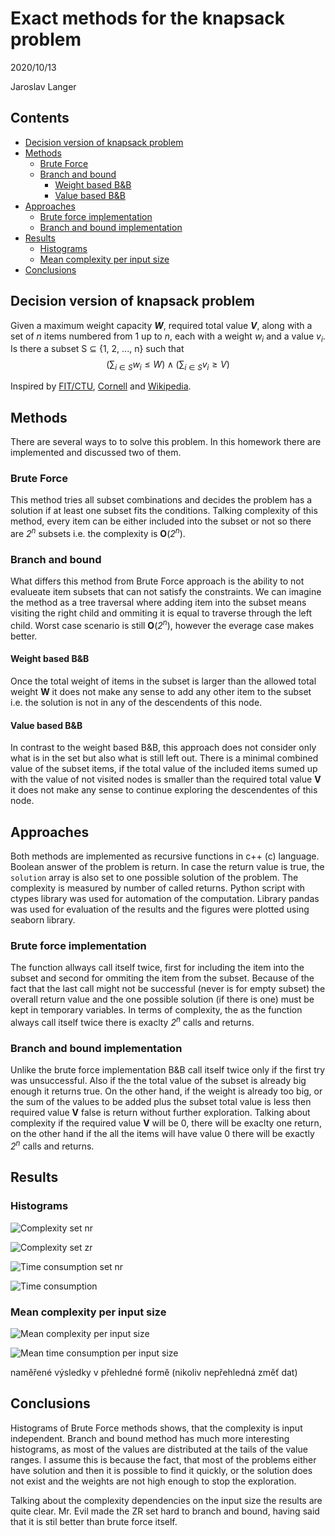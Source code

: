 # Exact methods for the knapsack problem <!-- omit in toc -->

2020/10/13

Jaroslav Langer

## Contents <!-- omit in toc -->

- [Decision version of knapsack problem](#decision-version-of-knapsack-problem)
- [Methods](#methods)
  - [Brute Force](#brute-force)
  - [Branch and bound](#branch-and-bound)
    - [Weight based B&B](#weight-based-bb)
    - [Value based B&B](#value-based-bb)
- [Approaches](#approaches)
  - [Brute force implementation](#brute-force-implementation)
  - [Branch and bound implementation](#branch-and-bound-implementation)
- [Results](#results)
  - [Histograms](#histograms)
  - [Mean complexity per input size](#mean-complexity-per-input-size)
- [Conclusions](#conclusions)

## Decision version of knapsack problem

Given a maximum weight capacity ***W***, required total value ***V***, along with a set of *n* items numbered from 1 up to *n*, each with a weight *w<sub>i</sub>* and a value *v<sub>i</sub>*. Is there a subset S ⊆ {1, 2, ..., n} such that
$$
\left( \sum_{i \in S} w_i \le W \right)
\land 
\left( \sum_{i \in S} v_i \ge V \right)
$$

Inspired by [FIT/CTU](https://moodle-vyuka.cvut.cz/pluginfile.php/309454/mod_label/intro/KOP%2001%20Kombinatorick%C3%A9%20probl%C3%A9my%20a%20algoritmy.pdf), [Cornell](https://people.orie.cornell.edu/dpw/orie6300/Lectures/lec25.pdf) and [Wikipedia](https://en.wikipedia.org/wiki/Knapsack_problem).

## Methods

There are several ways to to solve this problem. In this homework there are implemented and discussed two of them. 

### Brute Force

This method tries all subset combinations and decides the problem has a solution if at least one subset fits the conditions. Talking complexity of this method, every item can be either included into the subset or not so there are *2<sup>n</sup>* subsets i.e. the complexity is **O**(*2<sup>n</sup>*).

### Branch and bound

What differs this method from Brute Force approach is the ability to not evalueate item subsets that can not satisfy the constraints. We can imagine the method as a tree traversal where adding item into the subset means visiting the right child and ommiting it is equal to traverse through the left child. Worst case scenario is still **O**(*2<sup>n</sup>*), however the everage case makes better.

#### Weight based B&B

Once the total weight of items in the subset is larger than the allowed total weight **W** it does not make any sense to add any other item to the subset i.e. the solution is not in any of the descendents of this node.

#### Value based B&B

In contrast to the weight based B&B, this approach does not consider only what is in the set but also what is still left out. There is a minimal combined value of the subset items, if the total value of the included items sumed up with the value of not visited nodes is smaller than the required total value **V** it does not make any sense to continue exploring the descendentes of this node.

## Approaches

Both methods are implemented as recursive functions in c++ (c) language. Boolean answer of the problem is return. In case the return value is true, the `solution` array is also set to one possible solution of the problem. The complexity is measured by number of called returns. Python script with ctypes library was used for automation of the computation. Library pandas was used for evaluation of the results and the figures were plotted using seaborn library.

### Brute force implementation

The function allways call itself twice, first for including the item into the subset and second for ommiting the item from the subset. Because of the fact that the last call might not be successful (never is for empty subset) the overall return value and the one possible solution (if there is one) must be kept in temporary variables. In terms of complexity, the as the function always call itself twice there is exaclty *2<sup>n</sup>* calls and returns.

### Branch and bound implementation

Unlike the brute force implementation B&B call itself twice only if the first try was unsuccessful. Also if the the total value of the subset is already big enough it returns true. On the other hand, if the weight is already too big, or the sum of the values to be added plus the subset total value is less then required value **V** false is return without further exploration. Talking about complexity if the required value **V** will be 0, there will be exaclty one return, on the other hand if the all the items will have value 0 there will be exactly *2<sup>n</sup>* calls and returns.

## Results

### Histograms

![Complexity set nr](./figures/histogram_nr_complexity.png)

![Complexity set zr](./figures/histogram_zr_complexity.png)

![Time consumption set nr](./figures/histogram_nr_seconds.png)

![Time consumption](./figures/histogram_zr_seconds.png)

### Mean complexity per input size

![Mean complexity per input size](./figures/linechart_zr_complexity.png)

![Mean time consumption per input size](./figures/linechart_zr_seconds.png)


naměřené výsledky v přehledné formě (nikoliv nepřehledná změť dat)

## Conclusions

Histograms of Brute Force methods shows, that the complexity is input independent. Branch and bound method has much more interesting histograms, as most of the values are distributed at the tails of the value ranges. I assume this is because the fact, that most of the problems either have solution and then it is possible to find it quickly, or the solution does not exist and the weights are not high enough to stop the exploration.

Talking about the complexity dependencies on the input size the results are quite clear. Mr. Evil made the ZR set hard to branch and bound, having said that it is stil better than brute force itself.

